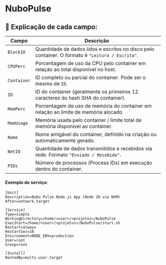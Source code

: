 # NuboPulse
## 🧾 Explicação de cada campo:

| Campo       | Descrição                                                                                        |
| ----------- | ------------------------------------------------------------------------------------------------ |
| `BlockIO`   | Quantidade de dados lidos e escritos no disco pelo container. O formato é `"Leitura / Escrita"`. |
| `CPUPerc`   | Porcentagem de uso da CPU pelo container em relação ao total disponível no host.                 |
| `Container` | ID completo ou parcial do container. Pode ser o mesmo de `ID`.                                   |
| `ID`        | ID do container (geralmente os primeiros 12 caracteres do hash SHA do container).                |
| `MemPerc`   | Porcentagem de uso de memória do container em relação ao limite de memória alocado.              |
| `MemUsage`  | Memória usada pelo container / limite total de memória disponível ao container.                  |
| `Name`      | Nome amigável do container, definido na criação ou automaticamente gerado.                       |
| `NetIO`     | Quantidade de dados transmitidos e recebidos via rede. Formato `"Enviado / Recebido"`.           |
| `PIDs`      | Número de processos (Process IDs) em execução dentro do container.                               |


#### Exemplo de serviço:

```
[Unit]
Description=Nubo Pulse Node.js App (Node 20 via NVM)
After=network.target

[Service]
Type=simple
WorkingDirectory=/home/<user>/<projetos>/NuboPulse
ExecStart=/home/<user>/<projetos>/NuboPulse/start.sh
Restart=always
RestartSec=10
Environment=NODE_ENV=production
User=root
Group=root

[Install]
WantedBy=multi-user.target
```
